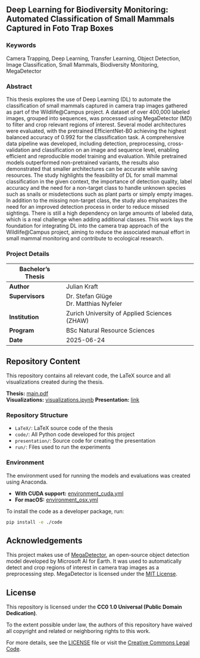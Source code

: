 ## Deep Learning for Biodiversity Monitoring: Automated Classification of Small Mammals Captured in Foto Trap Boxes

### Keywords
Camera Trapping, Deep Learning, Transfer Learning, Object Detection, Image Classification, Small Mammals, Biodiversity Monitoring, MegaDetector

### Abstract

This thesis explores the use of Deep Learning (DL) to automate the classification of small mammals captured in camera trap images gathered as part of the Wildlife@Campus project.
A dataset of over 400,000 labeled images, grouped into sequences, was processed using MegaDetector (MD) to filter and crop relevant regions of interest.
Several model architectures were evaluated, with the pretrained EfficientNet-B0 achieving the highest balanced accuracy of 0.992 for the classification task.
A comprehensive data pipeline was developed, including detection, preprocessing, cross-validation and classification on an image and sequence level, enabling efficient and reproducible model training and evaluation.
While pretrained models outperformed non-pretrained variants, the results also demonstrated that smaller architectures can be accurate while saving resources.
The study highlights the feasibility of DL for small mammal classification in the given context, the importance of detection quality, label accuracy and the need for a non-target class to handle unknown species such as snails or misdetections such as plant parts or simply empty images.
In addition to the missing non-target class, the study also emphasizes the need for an improved detection process in order to reduce missed sightings.
There is still a high dependency on large amounts of labeled data, which is a real challenge when adding additional classes.
This work lays the foundation for integrating DL into the camera trap approach of the Wildlife@Campus project, aiming to reduce the associated manual effort in small mammal monitoring and contribute to ecological research.

### Project Details

| Bachelor’s Thesis |                          |
|-------------------|--------------------------------------------|
| **Author**        | Julian Kraft                               |
| **Supervisors**<br><br>   | Dr. Stefan Glüge<br>Dr. Matthias Nyfeler   |
| **Institution**   | Zurich University of Applied Sciences (ZHAW) |
| **Program**       | BSc Natural Resource Sciences              |
| **Date**          | 2025-06-24                                 |

## Repository Content

This repository contains all relevant code, the LaTeX source and all visualizations created during the thesis.

**Thesis:** [main.pdf](./LaTeX/main.pdf)<br>
**Visualizations:** [visualizations.ipynb](./visualizations.ipynb)
**Presentation:** [link](https://juliankraft.ch/presentation_BA/)

### Repository Structure

- `LaTeX/`: LaTeX source code of the thesis  
- `code/`: All Python code developed for this project
- `presentation/`: Source code for creating the presentation 
- `run/`: Files used to run the experiments

### Environment

The environment used for running the models and evaluations was created using Anaconda.

- **With CUDA support:** [environment_cuda.yml](./environment_cuda.yml)  
- **For macOS:** [environment_osx.yml](./environment_osx.yml)

To install the code as a developer package, run:

```bash
pip install -e ./code
```

## Acknowledgements

This project makes use of [MegaDetector](https://github.com/agentmorris/MegaDetector/tree/main), an open-source object detection model developed by Microsoft AI for Earth. 
It was used to automatically detect and crop regions of interest in camera trap images as a preprocessing step.
MegaDetector is licensed under the [MIT License](https://github.com/agentmorris/MegaDetector/blob/main/LICENSE). 

## License

This repository is licensed under the **CC0 1.0 Universal (Public Domain Dedication)**. 

To the extent possible under law, the authors of this repository have waived all copyright and related or neighboring rights to this work. 

For more details, see the [LICENSE](./LICENSE) file or visit the [Creative Commons Legal Code](https://creativecommons.org/publicdomain/zero/1.0/legalcode).


